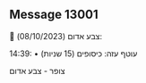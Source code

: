 ## Message 13001

🔴 צבע אדום (08/10/2023):

14:39:
• עוטף עזה: כיסופים (15 שניות)

צופר - צבע אדום

